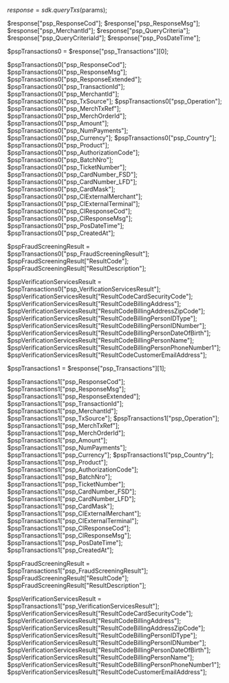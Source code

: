 $response = sdk.queryTxs($params);

$response["psp_ResponseCod"];
$response["psp_ResponseMsg"];
$response["psp_MerchantId"];
$response["psp_QueryCriteria"];
$response["psp_QueryCriteriaId"];
$response["psp_PosDateTime"];

$pspTransactions0 = $response["psp_Transactions"][0];

$pspTransactions0["psp_ResponseCod"];
$pspTransactions0["psp_ResponseMsg"];
$pspTransactions0["psp_ResponseExtended"];
$pspTransactions0["psp_TransactionId"];
$pspTransactions0["psp_MerchantId"];
$pspTransactions0["psp_TxSource"];
$pspTransactions0["psp_Operation"];
$pspTransactions0["psp_MerchTxRef"];
$pspTransactions0["psp_MerchOrderId"];
$pspTransactions0["psp_Amount"];
$pspTransactions0["psp_NumPayments"];
$pspTransactions0["psp_Currency"];
$pspTransactions0["psp_Country"];
$pspTransactions0["psp_Product"];
$pspTransactions0["psp_AuthorizationCode"];
$pspTransactions0["psp_BatchNro"];
$pspTransactions0["psp_TicketNumber"];
$pspTransactions0["psp_CardNumber_FSD"];
$pspTransactions0["psp_CardNumber_LFD"];
$pspTransactions0["psp_CardMask"];
$pspTransactions0["psp_ClExternalMerchant"];
$pspTransactions0["psp_ClExternalTerminal"];
$pspTransactions0["psp_ClResponseCod"];
$pspTransactions0["psp_ClResponseMsg"];
$pspTransactions0["psp_PosDateTime"];
$pspTransactions0["psp_CreatedAt"];

$pspFraudScreeningResult = $pspTransactions0["psp_FraudScreeningResult"];
$pspFraudScreeningResult["ResultCode"];
$pspFraudScreeningResult["ResultDescription"];

$pspVerificationServicesResult = $pspTransactions0["psp_VerificationServicesResult"];
$pspVerificationServicesResult["ResultCodeCardSecurityCode"];
$pspVerificationServicesResult["ResultCodeBillingAddress"];
$pspVerificationServicesResult["ResultCodeBillingAddressZipCode"];
$pspVerificationServicesResult["ResultCodeBillingPersonIDType"];
$pspVerificationServicesResult["ResultCodeBillingPersonIDNumber"];
$pspVerificationServicesResult["ResultCodeBillingPersonDateOfBirth"];
$pspVerificationServicesResult["ResultCodeBillingPersonName"];
$pspVerificationServicesResult["ResultCodeBillingPersonPhoneNumber1"];
$pspVerificationServicesResult["ResultCodeCustomerEmailAddress"];

$pspTransactions1 = $response["psp_Transactions"][1];

$pspTransactions1["psp_ResponseCod"];
$pspTransactions1["psp_ResponseMsg"];
$pspTransactions1["psp_ResponseExtended"];
$pspTransactions1["psp_TransactionId"];
$pspTransactions1["psp_MerchantId"];
$pspTransactions1["psp_TxSource"];
$pspTransactions1["psp_Operation"];
$pspTransactions1["psp_MerchTxRef"];
$pspTransactions1["psp_MerchOrderId"];
$pspTransactions1["psp_Amount"];
$pspTransactions1["psp_NumPayments"];
$pspTransactions1["psp_Currency"];
$pspTransactions1["psp_Country"];
$pspTransactions1["psp_Product"];
$pspTransactions1["psp_AuthorizationCode"];
$pspTransactions1["psp_BatchNro"];
$pspTransactions1["psp_TicketNumber"];
$pspTransactions1["psp_CardNumber_FSD"];
$pspTransactions1["psp_CardNumber_LFD"];
$pspTransactions1["psp_CardMask"];
$pspTransactions1["psp_ClExternalMerchant"];
$pspTransactions1["psp_ClExternalTerminal"];
$pspTransactions1["psp_ClResponseCod"];
$pspTransactions1["psp_ClResponseMsg"];
$pspTransactions1["psp_PosDateTime"];
$pspTransactions1["psp_CreatedAt"];

$pspFraudScreeningResult = $pspTransactions1["psp_FraudScreeningResult"];
$pspFraudScreeningResult["ResultCode"];
$pspFraudScreeningResult["ResultDescription"];

$pspVerificationServicesResult = $pspTransactions1["psp_VerificationServicesResult"];
$pspVerificationServicesResult["ResultCodeCardSecurityCode"];
$pspVerificationServicesResult["ResultCodeBillingAddress"];
$pspVerificationServicesResult["ResultCodeBillingAddressZipCode"];
$pspVerificationServicesResult["ResultCodeBillingPersonIDType"];
$pspVerificationServicesResult["ResultCodeBillingPersonIDNumber"];
$pspVerificationServicesResult["ResultCodeBillingPersonDateOfBirth"];
$pspVerificationServicesResult["ResultCodeBillingPersonName"];
$pspVerificationServicesResult["ResultCodeBillingPersonPhoneNumber1"];
$pspVerificationServicesResult["ResultCodeCustomerEmailAddress"];


